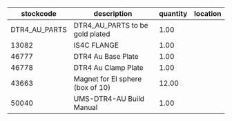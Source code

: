 |stockcode|description|quantity|location|
|---------|-----------|--------|--------|
|DTR4_AU_PARTS|DTR4_AU_PARTS to be gold plated|1.00||
|13082|IS4C FLANGE|1.00||
|46777|DTR4 Au Base Plate|1.00||
|46778|DTR4 Au Clamp Plate|1.00||
|43663|Magnet for EI sphere (box of 10)|12.00||
|50040|UMS-DTR4-AU Build Manual|1.00||
